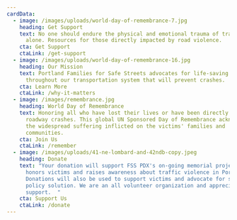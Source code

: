 ```yaml
---
cardData:
  - image: /images/uploads/world-day-of-remembrance-7.jpg
    heading: Get Support
    text: No one should endure the physical and emotional trauma of traffic violence
      alone. Resources for those directly impacted by road violence.
    cta: Get Support
    ctaLink: /get-support
  - image: /images/uploads/world-day-of-remembrance-16.jpg
    heading: Our Mission
    text: Portland Families for Safe Streets advocates for life-saving changes
      throughout our transportation system that will prevent crashes.
    cta: Learn More
    ctaLink: /why-it-matters
  - image: /images/remembrance.jpg
    heading: World Day of Remembrance
    text: Honoring all who have lost their lives or have been directly impacted by
      roadway crashes. This global UN Sponsored Day of Remembrance acknowledges
      the widespread suffering inflicted on the victims' families and
      communities.
    cta: Join Us
    ctaLink: /remember
  - image: /images/uploads/41-ne-lombard-and-42ndb-copy.jpeg
    heading: Donate
    text: "Your donation will support FSS PDX's on-going memorial project, which
      honors victims and raises awareness about traffic violence in Portland.
      Donations will also be used to support victims and advocate for sound
      policy solution. We are an all volunteer organization and appreciate you
      support.  "
    cta: Support Us
    ctaLink: /donate
---
```

